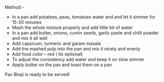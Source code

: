 Method:-
- In a pan add potatoes, peas, tomatoes water and and let it simmer for 15-20 minutes
- Mash the whole mixture properly and add little bit of water
- In a pan add butter, onions, cumin seeds, garlic paste and chilli powder and mix it all well
- Add capsicum, turmeric and garam masala
- Add the mashed pulp into the pan and mix it nicely and evenly
- Add food color – red ( Its optional)
- To adjust the consistency add water and keep it on slow simmer
- Apply butter on the pav and toast them on a pan

Pav Bhaji is ready to be served! 
